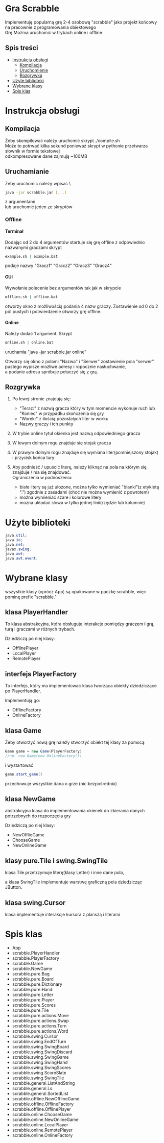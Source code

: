 
# Gra Scrabble

Implementuję popularną grę 2-4 osobową "scrabble" jako projekt końcowy na pracownie z programowania obiektowego \
Grę Możma uruchomić w trybach online i offline

## Spis treści

- [Instrukcja obsługi](#instrukcja-obsługi)
    - [Kompilacja](#kompilacja)
    - [Uruchomienie](#uruchomienie)
    - [Rozgrywka](#rozgrywka)
- [Użyte biblioteki](#użyte-biblioteki)
- [Wybrane klasy](#wybrane-klasy)
- [Spis klas](#spis-klas)

# Instrukcja obsługi

## Kompilacja

Żeby skompilować należy uruchomić skrypt ./compile.sh \
Może to potrwać kilka sekund ponieważ skrypt w pythonie przetwarza słownik w formie tekstowej \
odkompresowane dane zajmują ~100MB

## Uruchamianie

Żeby uruchomić należy wpisać \
```bash
java -jar scrabble.jar [...]
```
z argumentami \
lub uruchomić jeden ze skryptów

### Offline

#### Terminał
Dodając od 2 do 4 argumentów startuje się grę offline z odpowiednio nazwanymi graczami 
skrypt
```bash
example.sh | example.bat
```
podaje nazwy "Gracz1" "Gracz2" "Gracz3" "Gracz4"
#### GUI
Wywołanie polecenie bez argumentów tak jak w skrypcie
```bash
offline.sh | offline.bat
```
otworzy okno z możliwością podania 4 nazw graczy.
Zostawienie od 0 do 2 pól pustych i potwierdzenie otworzy grę offline.



#### Online
Należy dodać 1 argument.
Skrypt
```bash
online.sh | online.bat
```
uruchamia "java -jar scrabble.jar online"

Otworzy się okno z polami "Nazwa" i "Serwer"
zostawienie pola "serwer" pustego wypisze możliwe adresy i ropocznie nasłuchwanie, \
a podanie adresu spróbuje połaczyć się z grą.
## Rozgrywka

1. Po lewej stronie znajdują się:
    - "Teraz:" z nazwą gracza który w tym momencie wykonuje ruch lub "Koniec" w przypadku skończenia się gry
    - "Worek:" z ilością pozostałych liter w worku
    - Nazwy graczy i ich punkty  

2. W trybie online tytuł okienka jest nazwą odpowiedniego gracza

3. W lewym dolnym rogu znajduje się stojak gracza

4. W prawym dolnym rogu znajduje się wymiana liter(pomniejszony stojak) i przycisk końca tury

5. Aby podnieść / upuścić literę, należy kliknąć na pola na którym się znajduje / ma się znajdować.\
Ograniczenia w podnoszeniu:
    - białe litery są już ułożone, można tylko wymieniać "blanki"(z etykietą ".") zgodnie z zasadami (choć nie można wymienić z powrotem)
    - można wymieniać szare i kolorowe litery
    - można układać słowa w tylko jednej linii(rzędzie lub kolumnie)
    

# Użyte biblioteki
```java
java.util;
java.io;
java.net;
javax.swing;
java.awt;
java.awt.event;
```
# Wybrane klasy
wszystkie klasy (oprócz App)
są opakowane w paczkę scrabble, więc pominę prefix "scrabble."
## klasa PlayerHandler 

To klasa abstrakcyjna, która obsługuje interakcje pomiędzy graczem i grą, turą i graczami w różnych trybach. 

Dziedziczą po niej klasy:

- OfflinePlayer
- LocalPlayer
- RemotePlayer

## interfejs PlayerFactory

To interfejs, który ma implementować klasa tworząca obiekty dziedziczące po PlayerHandler.

Implementują go:

- OfflineFactory
- OnlineFactory

## klasa Game

Żeby otworzyć nową grę należy stworzyć obiekt tej klasy za pomocą 
```java
Game game = new Game(PlayerFactory)
//np. new Game(new OnlineFactory())
```
i wystartować
```java
game.start_game()
```
przechowuje wszystkie dana o grze (nic bezpośrednio)
## klasa NewGame
abstrakcyjna klasa do implementowania okienek do zbierania danych potrzebnych do rozpoczęcia gry

Dziedziczą po niej klasy:

- NewOfflieGame
- ChooseGame
- NewOnlineGame

## klasy pure.Tile i swing.SwingTile

klasa Tile przetrzymuje literę(klasy Letter) i inne dane pola,

a klasa SwingTile implementuje warstwę graficzną pola dziedzicząc JButton.
## klasa swing.Cursor

klasa implementuje interakcje kursora z planszą i literami

# Spis klas

- App
- scrabble.PlayerHandler
- scrabble.PlayerFactory
- scrabble.Game
- scrabble.NewGame
- scrabble.pure.Bag
- scrabble.pure.Board
- scrabble.pure.Dictionary
- scrabble.pure.Hand
- scrabble.pure.Letter
- scrabble.pure.Player
- scrabble.pure.Scores
- scrabble.pure.Tile
- scrabble.pure.actions.Move
- scrabble.pure.actions.Swap
- scrabble.pure.actions.Turn
- scrabble.pure.actions.Word
- scrabble.swing.Cursor
- scrabble.swing.EndOfTurn
- scrabble.swing.SwingBoard
- scrabble.swing.SwingDiscard
- scrabble.swing.SwingGame
- scrabble.swing.SwingHand
- scrabble.swing.SwingScores
- scrabble.swing.ScoreSlate
- scrabble.swing.SwingTile
- scrabble.general.ListAndString
- scrabble.general.Ls
- scrabble.general.SortedList
- scrabble.offline.NewOfflineGame
- scrabble.offline.OfflineFactory
- scrabble.offline.OfflinePlayer
- scrabble.online.ChooseGame
- scrabble.online.NewOnlineGame
- scrabble.online.LocalPlayer
- scrabble.online.RemotePlayer
- scrabble.online.OnlineFactory
